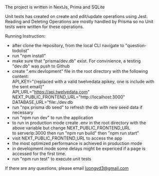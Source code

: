 The project is written in NextJs, Prima and SQLite

Unit tests has created on create and edit/update operations using Jest. 
Reading and Deleting Operations are mostly handled by Prisma so no Unit tests were written for these operations.

Running Instruction:

- after clone the repository, from the local CLI navigate to "question-todolist"
- run "npm install"
- make sure that "prisma/dev.db" exist. For convinience, a testing "dev.db" was push to Github
- create ".env.devlopment" file in the root directory with the following content:  
    API_KEY="{replaced with a valid twelvedata apikey, one is include with the sent email}"  
    API_URL="https://api.twelvedata.com"  
    NEXT_PUBLIC_FRONTEND_URL="http://localhost:3000"  
    DATABASE_URL="file:./dev.db  
- run "npx prisma db seed" to refresh the db with new seed data if necessary
- run "npm run dev" to run the application
- to run in production mode create .env in the root directory with the above variable but change NEXT_PUBLIC_FRONTEND_URL  
  to serverIp:3000 then run "npm run build" then "npm run start"
- visit NEXT_PUBLIC_FRONTEND_URL to access the app
- the most optimized performance is achieved in production mode
- in development mode some delays might be expericed if a page is accessed for the first time.
- run "npm run test" to execute unit tests

If there are any questions, please email luongvd3@gmail.com


